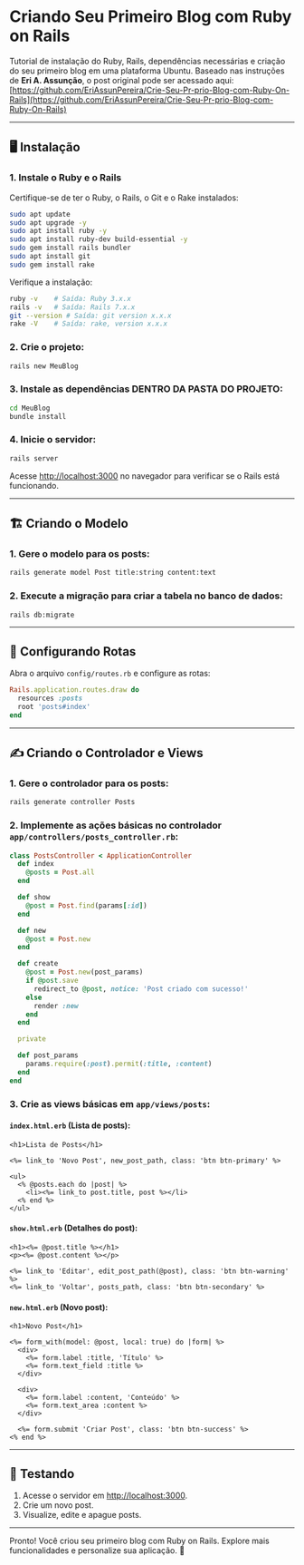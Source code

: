 
# Criando Seu Primeiro Blog com Ruby on Rails

Tutorial de instalação do Ruby, Rails, dependências necessárias e criação do seu primeiro blog em uma plataforma Ubuntu. Baseado nas instruções de **Eri A. Assunção**, o post original pode ser acessado aqui: [https://github.com/EriAssunPereira/Crie-Seu-Pr-prio-Blog-com-Ruby-On-Rails](https://github.com/EriAssunPereira/Crie-Seu-Pr-prio-Blog-com-Ruby-On-Rails)

---

## 🖥 **Instalação**

### 1. Instale o Ruby e o Rails
Certifique-se de ter o Ruby, o Rails, o Git e o Rake instalados:

```bash
sudo apt update
sudo apt upgrade -y
sudo apt install ruby -y
sudo apt install ruby-dev build-essential -y
sudo gem install rails bundler
sudo apt install git
sudo gem install rake
```

Verifique a instalação:

```bash
ruby -v    # Saída: Ruby 3.x.x
rails -v   # Saída: Rails 7.x.x
git --version # Saída: git version x.x.x
rake -V    # Saída: rake, version x.x.x
```

### 2. Crie o projeto:

```bash
rails new MeuBlog
```

### 3. Instale as dependências DENTRO DA PASTA DO PROJETO:

```bash
cd MeuBlog
bundle install
```

### 4. Inicie o servidor:

```bash
rails server
```

Acesse [http://localhost:3000](http://localhost:3000) no navegador para verificar se o Rails está funcionando.

---

## 🏗 **Criando o Modelo**

### 1. Gere o modelo para os posts:

```bash
rails generate model Post title:string content:text
```

### 2. Execute a migração para criar a tabela no banco de dados:

```bash
rails db:migrate
```

---

## 🔗 **Configurando Rotas**

Abra o arquivo `config/routes.rb` e configure as rotas:

```ruby
Rails.application.routes.draw do
  resources :posts
  root 'posts#index'
end
```

---

## ✍️ **Criando o Controlador e Views**

### 1. Gere o controlador para os posts:

```bash
rails generate controller Posts
```

### 2. Implemente as ações básicas no controlador `app/controllers/posts_controller.rb`:

```ruby
class PostsController < ApplicationController
  def index
    @posts = Post.all
  end

  def show
    @post = Post.find(params[:id])
  end

  def new
    @post = Post.new
  end

  def create
    @post = Post.new(post_params)
    if @post.save
      redirect_to @post, notice: 'Post criado com sucesso!'
    else
      render :new
    end
  end

  private

  def post_params
    params.require(:post).permit(:title, :content)
  end
end
```

### 3. Crie as views básicas em `app/views/posts`:

#### **`index.html.erb` (Lista de posts):**

```erb
<h1>Lista de Posts</h1>

<%= link_to 'Novo Post', new_post_path, class: 'btn btn-primary' %>

<ul>
  <% @posts.each do |post| %>
    <li><%= link_to post.title, post %></li>
  <% end %>
</ul>
```

#### **`show.html.erb` (Detalhes do post):**

```erb
<h1><%= @post.title %></h1>
<p><%= @post.content %></p>

<%= link_to 'Editar', edit_post_path(@post), class: 'btn btn-warning' %>
<%= link_to 'Voltar', posts_path, class: 'btn btn-secondary' %>
```

#### **`new.html.erb` (Novo post):**

```erb
<h1>Novo Post</h1>

<%= form_with(model: @post, local: true) do |form| %>
  <div>
    <%= form.label :title, 'Título' %>
    <%= form.text_field :title %>
  </div>

  <div>
    <%= form.label :content, 'Conteúdo' %>
    <%= form.text_area :content %>
  </div>

  <%= form.submit 'Criar Post', class: 'btn btn-success' %>
<% end %>
```

---

## 🔧 **Testando**

1. Acesse o servidor em [http://localhost:3000](http://localhost:3000).
2. Crie um novo post.
3. Visualize, edite e apague posts.

---

Pronto! Você criou seu primeiro blog com Ruby on Rails. Explore mais funcionalidades e personalize sua aplicação. 🎉
